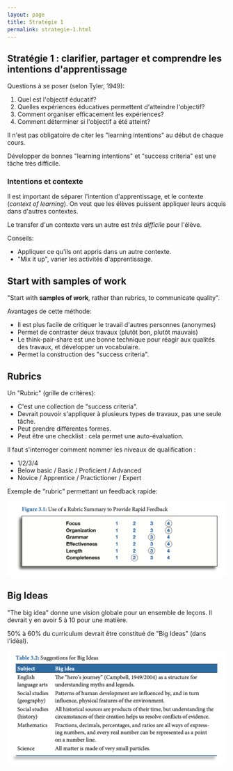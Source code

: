 ```yaml
---
layout: page
title: Stratégie 1
permalink: strategie-1.html
---
```


## Stratégie 1 : clarifier, partager et comprendre les intentions d'apprentissage

Questions à se poser (selon Tyler, 1949):

1. Quel est l'objectif éducatif?
2. Quelles expériences éducatives permettent d'atteindre l'objectif?
3. Comment organiser efficacement les expériences?
4. Comment déterminer si l'objectif a été atteint?

Il n'est pas obligatoire de citer les "learning intentions" au début de chaque cours.

Développer de bonnes "learning intentions" et "success criteria" est une tâche très difficile.

### Intentions et contexte

Il est important de séparer l'intention d'apprentissage, et le contexte (*context of learning*). On veut que les élèves puissent appliquer leurs acquis dans d'autres contextes.

Le transfer d'un contexte vers un autre est *très difficile* pour l'élève.

Conseils: 

- Appliquer ce qu'ils ont appris dans un autre contexte.
- "Mix it up", varier les activités d'apprentissage.

## Start with samples of work

"Start with **samples of work**, rather than rubrics, to communicate quality".

Avantages de cette méthode:

- Il est plus facile de critiquer le travail d'autres personnes (anonymes)
- Permet de contraster deux travaux (plutôt bon, plutôt mauvais)
- Le think-pair-share est une bonne technique pour réagir aux qualités des travaux, et développer un vocabulaire.
- Permet la construction des "success criteria".

## Rubrics

Un "Rubric" (grille de critères): 

- C'est une collection de "success criteria".  
- Devrait pouvoir s'appliquer à plusieurs types de travaux, pas une seule tâche.
- Peut prendre différentes formes.
- Peut être une checklist : cela permet une auto-évaluation.

Il faut s'interroger comment nommer les niveaux de qualification :

- 1/2/3/4
- Below basic / Basic / Proficient / Advanced
- Novice / Apprentice / Practictioner / Expert

Exemple de "rubric" permettant un feedback rapide:

 ![Exemple de Rubric](img/exemple-rubric.png)


## Big Ideas

"The big idea" donne une vision globale pour un ensemble de leçons. Il devrait y en avoir 5 à 10 pour une matière.

50% à 60% du curriculum devrait être constitué de "Big Ideas" (dans l'idéal).

 ![Exemples de Big Ideas dans différent domaines](img/exemples-big-ideas.png)